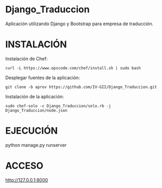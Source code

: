 Django_Traduccion
=================

Aplicación utilizando Django y Bootstrap para empresa de traducción.


INSTALACIÓN
===========

Instalación de Chef:

```
curl -L https://www.opscode.com/chef/install.sh | sudo bash
```

Desplegar fuentes de la aplicación:

```
git clone -b aprov https://github.com/IV-GII/Django_Traduccion.git
```

Instalación de la aplicación:

```
sudo chef-solo -c Django_Traduccion/solo.rb -j Django_Traduccion/node.json
```


EJECUCIÓN
=========

python manage.py runserver


ACCESO
======

http://127.0.0.1:8000
